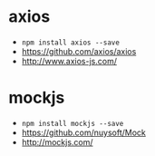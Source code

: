 # axios

- `npm install axios --save`
- https://github.com/axios/axios
- http://www.axios-js.com/

# mockjs

- `npm install mockjs --save`
- https://github.com/nuysoft/Mock
- http://mockjs.com/
